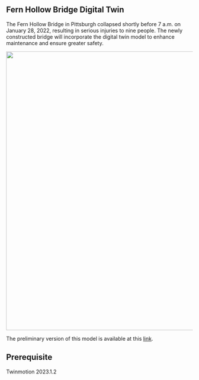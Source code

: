 ## Fern Hollow Bridge Digital Twin

The Fern Hollow Bridge in Pittsburgh collapsed shortly before 7 a.m. on January 28, 2022, resulting in serious injuries to nine people. The newly constructed bridge will incorporate the digital twin model to enhance maintenance and ensure greater safety.

<p align="center">
    <img src="Digital_Twin_Model" width="750"/>
</p>

The preliminary version of this model is available at this [link](https://pitt-my.sharepoint.com/:u:/g/personal/doj14_pitt_edu/EQNW5-GL9QNFrLg_R8XZz0MB6em7DNJ5XtTeMuB-84bV-Q?e=BiqBVd).

## Prerequisite
Twinmotion 2023.1.2
